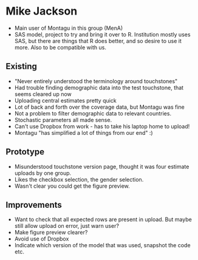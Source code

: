 # Mike Jackson
* Main user of Montagu in this group (MenA)
* SAS model, project to try and bring it over to R. Institution mostly uses SAS,
  but there are things that R does better, and so desire to use it more. Also to
  be compatible with us.

## Existing
* "Never entirely understood the terminology around touchstones"
* Had trouble finding demographic data into the test touchstone, that seems
  cleared up now
* Uploading central estimates pretty quick
* Lot of back and forth over the coverage data, but Montagu was fine
* Not a problem to filter demographic data to relevant countries.
* Stochastic parameters all made sense.
* Can't use Dropbox from work - has to take his laptop home to upload!
* Montagu "has simplified a lot of things from our end" :)

## Prototype
* Misunderstood touchstone version page, thought it was four estimate uploads
  by one group.
* Likes the checkbox selection, the gender selection.
* Wasn't clear you could get the figure preview.

## Improvements
* Want to check that all expected rows are present in upload. But maybe still 
  allow upload on error, just warn user?
* Make figure preview clearer?
* Avoid use of Dropbox
* Indicate which version of the model that was used, snapshot the code etc.